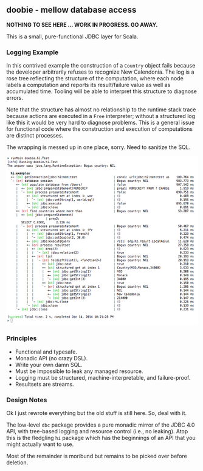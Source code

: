 ## doobie - mellow database access

**NOTHING TO SEE HERE ... WORK IN PROGRESS. GO AWAY.**

This is a small, pure-functional JDBC layer for Scala.

### Logging Example

In this contrived example the construction of a `Country` object fails because the developer arbitrarily refuses to recognize New Calendonia. The log is a rose tree reflecting the structure of the computation, where each node labels a computation and reports its result/failure value as well as accumulated time. Tooling will be able to interpret this structure to diagnose errors. 

Note that the structure has almost no relationship to the runtime stack trace because actions are executed in a `Free` interpreter; without a structured log like this it would be very hard to diagnose problems. This is a general issue for functional code where the construction and execution of computations are distinct processes.

The wrapping is messed up in one place, sorry. Need to sanitize the SQL.

![DigitalKiwi made me do this](log.png)

### Principles

 - Functional and typesafe.
 - Monadic API (no crazy DSL).
 - Write your own damn SQL.
 - Must be impossible to leak any managed resource.
 - Logging must be structured, machine-interpretable, and failure-proof.
 - Resultsets are streams.

### Design Notes

Ok I just rewrote everything but the old stuff is still here. So, deal with it.

The low-level `dbc` package provides a pure monadic mirror of the JDBC 4.0 API, with tree-based logging and resource control (i.e., no leaking). Atop this is the fledgling `hi` package which has the beginnings of an API that you might actually want to use. 

Most of the remainder is moribund but remains to be picked over before deletion.

